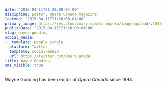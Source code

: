 ```yaml
---
date: "2015-04-11T21:28:00-04:00"
discipline: Editor, Opera Canada magazine
lastmod: "2015-04-11T21:28:00-04:00"
primary_image: https://res.cloudinary.com/schmopera/image/upload/v1545409169/media/webhook-uploads/1428802004793/WGooding.png.png
publishDate: "2015-04-11T21:28:00-04:00"
slug: wayne-gooding
social_media:
- _template: people_single
  platform: Twitter
  template: social-media
  url: https://twitter.com/OperaCanada
title: Wayne Gooding
cms_visible: true
---
```


<p>
	Wayne Gooding has been editor of <em>Opera Canada</em> since 1993.
</p>
